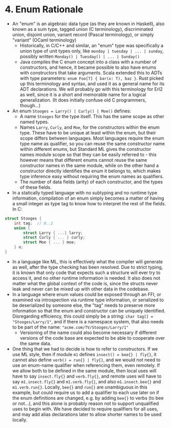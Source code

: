 # 4. Enum Rationale

* An "enum" is an algebraic data type (as they are known in Haskell), also known
  as a sum type, tagged union (C terminology), discriminated union, disjoint
  union, variant record (Pascal terminology), or simply "variant"
  (OCaml terminology)
    * Historically, in C/C++ and similar, an "enum" type was specifically
      a union type of unit types only, like `monday | tuesday | ... | sunday`,
      possibly written `Monday() | Tuesday() | ... | Sunday()`
    * Java compiles the C enum concept into a class with a number of
      constructors, and hence, it became possible to also have enums with
      constructors that take arguments. Scala extended this to ADTs with type
      parameters: `enum Foo[T] { bar(x: T), baz }`. Rust picked up this
      terminology and syntax, and used it as a general name for its
      ADT declarations.  We will probably go with this terminology for Erl2
      as well, since it is a short and memorable name for a logical
      generalization. (It does initially confuse old C programmers, though...)
* An enum `Stooges = Larry() | Curly() | Moe()`  defines:
    * A name `Stooges`  for the type itself.
      This has the same scope as other named types.
    * Names `Larry`, `Curly`, and `Moe`, for the constructors within
      the enum type. These have to be unique at least within the enum, but their
      scope differs between languages. Most languages require the enum type name
      as qualifier, so you can reuse the same constructor name within different
      enums, but Standard ML gives the constructor names module scope so that
      they can be easily referred to - this however means that different enums
      cannot reuse the same constructor names in the same module, while
      on the other hand a constructor directly identifies the enum
      it belongs to, which makes type inference easy without requiring the enum
      names as qualifiers.
    * The number of data fields (arity) of each constructor, and the types of
      these fields.
* In a statically typed language with no subtyping and no runtime type
  information, compilation of an enum simply becomes a matter of having
  a small integer as type tag to know how to interpret the rest of the fields.
  In C:

```c
struct Stooges {
    int tag;  // 0..2
    union {
        struct Larry { ...} larry;
        struct Curly { ... } curly;
        struct Moe { ... } moe;
    } u;
}
```

* In a language like ML, this is effectively what the compiler will generate
  as well, after the type checking has been resolved. Due to strict typing,
  it is known that only code that expects such a structure will ever try to
  access it, and no other runtime information is needed. It also does not
  matter what the global context of the code is, since the structs never leak
  and never can be mixed up with other data in the codebase.
* In a language where enum values could be exposed through an FFI, or examined
  via introspection via runtime type information, or serialized to be
  deserialized by someone else, the "tag" needs to preserve more information
  so that the enum and constructor can be uniquely identified. Disregarding
  efficiency, this could simply be a string: `char tag[] = "Stooges/Larry/1"`,
  and if there is a namespace system, that also needs to be part of the name:
  `"acme.com/TV/Stooges/Larry/1"`
    * Versioning of the name could also become necessary if different
      versions of the code base are expected to be able to cooperate over
      the same data.
* One thing that we had to decide is how to refer to constructors.
  If we use ML style, then if module `m1` defines `insect() = bee{} | fly{}`,
  it cannot also define `verb() = run{} | fly{}`, and we would not need to use
  an enum-name qualifier when referencing them, even remotely.
  If we allow both to be defined in the same module, then local uses will have
  to say `insect.fly{}` and `verb.fly{}`, and remote uses will have to say
  `m1.insect.fly{}` and `m1.verb.fly{}`, and also `m1.insect.bee{}` and
  `m1.verb.run{}`. Locally, `bee{}` and `run{}` are unambiguous in this example,
  but could require us to add a qualifier to each use later on if the enum
  definitions are changed, e.g. by adding `bee{}` to verbs (to bee or not...),
  and this alone is probably reason not to support unqualified uses
  to begin with. We have decided to require qualifiers for all uses, and may
  add alias declarations later to allow shorter names to be used locally.
